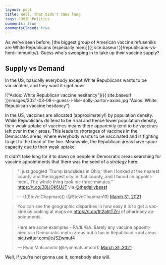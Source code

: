 ```yaml
---
layout: post
title: Well, that didn't take long
tags: COVID Politics
comments: true
commentsClosed: true
---
```


As we've seen before,
[the biggest group of American vaccine refuseniks are White Republicans (especially men)]({{ site.baseurl }}/republicans-vs-herd-immunity/).
Guess who's swooping in to take up their vaccine supply?  


## Supply vs Demand  

In the US, basically everybody except White Republicans wants to be vaccinated, and they
want it _right now!_  

!["Axios: White Republican vaccine hesitancy"]({{ site.baseurl }}/images/2021-03-08-i-guess-i-like-dolly-parton-axios.jpg "Axios: White Republican vaccine hesitancy")

In the US, vaccines are allocated (approximately!) by population density.  While
Republicans do tend to be rural and hence lower population density, their weak uptake of
vaccines means there apparently tend to be vaccines left over in their areas.  This leads
to shortages of vaccines in the Democratic areas, where everybody wants to be vaccinated
and is fighting to get to the head of the line.  Meanwhile, the Republican areas have spare
capacity due to their weak uptake.  

It didn't take long for it to dawn on people in Democratic areas searching for vaccine
appointments that there was the seed of a _strategy_ here:  

<blockquote class="twitter-tweet">
  <p lang="en" dir="ltr">
    &quot;I just googled ‘Trump landslides in Ohio,’ then I looked at the nearest county
	and the biggest city in that county, and I found an appointment. The whole thing took
	me three minutes.&quot; <a href="https://t.co/38jJOk6UJF">https://t.co/38jJOk6UJF</a>
	via <a href="https://twitter.com/thedailybeast?ref_src=twsrc%5Etfw">@thedailybeast</a> 
  </p>
  &mdash; (((Steve Chapman))) (@SteveChapman13) <a href="https://twitter.com/SteveChapman13/status/1377325594749374465?ref_src=twsrc%5Etfw">March 31, 2021</a>
</blockquote>
<script async src="https://platform.twitter.com/widgets.js"></script>

<blockquote class="twitter-tweet">
  <p lang="en" dir="ltr">
    You can see the geographic disparities in how easy it is to get a vaccine by looking
	at maps on <a href="https://t.co/6t2ahtTZni">https://t.co/6t2ahtTZni</a> of pharmacy
	appointments.<br><br>
    Here are some examples - PA/IL/GA. Barely any vaccine appointments in Democratic metro
	areas but a ton in Republican rural areas. 
    <a href="https://t.co/jcJSZwmuf4">pic.twitter.com/jcJSZwmuf4</a> 
  </p> 
  &mdash; Ryan Matsumoto (@ryanmatsumoto1) <a href="https://twitter.com/ryanmatsumoto1/status/1377249938308882439?ref_src=twsrc%5Etfw">March 31, 2021</a>
</blockquote> 
<script async src="https://platform.twitter.com/widgets.js"></script>

Well, if you're not gonna use it, somebody else will.  

